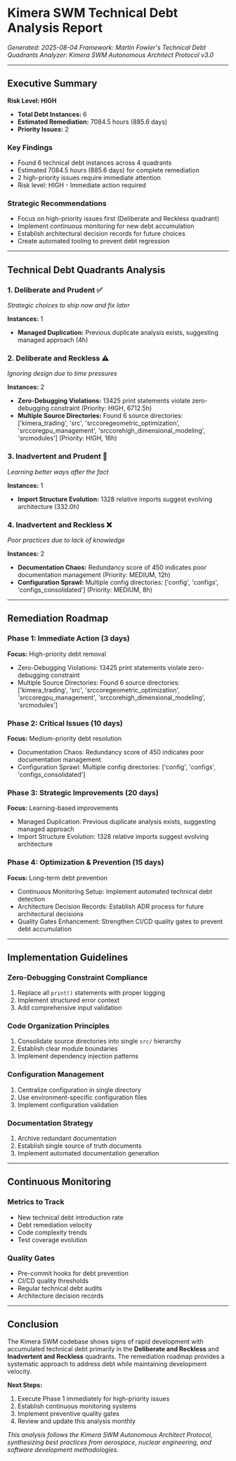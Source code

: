 # Kimera SWM Technical Debt Analysis Report
*Generated: 2025-08-04*
*Framework: Martin Fowler's Technical Debt Quadrants*
*Analyzer: Kimera SWM Autonomous Architect Protocol v3.0*

---

## Executive Summary

**Risk Level: HIGH**

- **Total Debt Instances:** 6
- **Estimated Remediation:** 7084.5 hours (885.6 days)
- **Priority Issues:** 2

### Key Findings
- Found 6 technical debt instances across 4 quadrants
- Estimated 7084.5 hours (885.6 days) for complete remediation
- 2 high-priority issues require immediate attention
- Risk level: HIGH - Immediate action required

### Strategic Recommendations
- Focus on high-priority issues first (Deliberate and Reckless quadrant)
- Implement continuous monitoring for new debt accumulation
- Establish architectural decision records for future choices
- Create automated tooling to prevent debt regression

---

## Technical Debt Quadrants Analysis

### 1. Deliberate and Prudent ✅
*Strategic choices to ship now and fix later*

**Instances:** 1

- **Managed Duplication:** Previous duplicate analysis exists, suggesting managed approach (4h)

### 2. Deliberate and Reckless ⚠️
*Ignoring design due to time pressures*

**Instances:** 2

- **Zero-Debugging Violations:** 13425 print statements violate zero-debugging constraint (Priority: HIGH, 6712.5h)
- **Multiple Source Directories:** Found 6 source directories: ['kimera_trading', 'src', 'srccoregeometric_optimization', 'srccoregpu_management', 'srccorehigh_dimensional_modeling', 'srcmodules'] (Priority: HIGH, 16h)

### 3. Inadvertent and Prudent 🎯
*Learning better ways after the fact*

**Instances:** 1

- **Import Structure Evolution:** 1328 relative imports suggest evolving architecture (332.0h)

### 4. Inadvertent and Reckless ❌
*Poor practices due to lack of knowledge*

**Instances:** 2

- **Documentation Chaos:** Redundancy score of 450 indicates poor documentation management (Priority: MEDIUM, 12h)
- **Configuration Sprawl:** Multiple config directories: ['config', 'configs', 'configs_consolidated'] (Priority: MEDIUM, 8h)

---

## Remediation Roadmap

### Phase 1: Immediate Action (3 days)
**Focus:** High-priority debt removal

- Zero-Debugging Violations: 13425 print statements violate zero-debugging constraint
- Multiple Source Directories: Found 6 source directories: ['kimera_trading', 'src', 'srccoregeometric_optimization', 'srccoregpu_management', 'srccorehigh_dimensional_modeling', 'srcmodules']

### Phase 2: Critical Issues (10 days) 
**Focus:** Medium-priority debt resolution

- Documentation Chaos: Redundancy score of 450 indicates poor documentation management
- Configuration Sprawl: Multiple config directories: ['config', 'configs', 'configs_consolidated']

### Phase 3: Strategic Improvements (20 days)
**Focus:** Learning-based improvements

- Managed Duplication: Previous duplicate analysis exists, suggesting managed approach
- Import Structure Evolution: 1328 relative imports suggest evolving architecture

### Phase 4: Optimization & Prevention (15 days)
**Focus:** Long-term debt prevention

- Continuous Monitoring Setup: Implement automated technical debt detection
- Architecture Decision Records: Establish ADR process for future architectural decisions
- Quality Gates Enhancement: Strengthen CI/CD quality gates to prevent debt accumulation

---

## Implementation Guidelines

### Zero-Debugging Constraint Compliance
1. Replace all `print()` statements with proper logging
2. Implement structured error context
3. Add comprehensive input validation

### Code Organization Principles
1. Consolidate source directories into single `src/` hierarchy
2. Establish clear module boundaries
3. Implement dependency injection patterns

### Configuration Management
1. Centralize configuration in single directory
2. Use environment-specific configuration files
3. Implement configuration validation

### Documentation Strategy
1. Archive redundant documentation
2. Establish single source of truth documents
3. Implement automated documentation generation

---

## Continuous Monitoring

### Metrics to Track
- New technical debt introduction rate
- Debt remediation velocity
- Code complexity trends
- Test coverage evolution

### Quality Gates
- Pre-commit hooks for debt prevention
- CI/CD quality thresholds
- Regular technical debt audits
- Architecture decision records

---

## Conclusion

The Kimera SWM codebase shows signs of rapid development with accumulated technical debt primarily in the **Deliberate and Reckless** and **Inadvertent and Reckless** quadrants. The remediation roadmap provides a systematic approach to address debt while maintaining development velocity.

**Next Steps:**
1. Execute Phase 1 immediately for high-priority issues
2. Establish continuous monitoring systems
3. Implement preventive quality gates
4. Review and update this analysis monthly

*This analysis follows the Kimera SWM Autonomous Architect Protocol, synthesizing best practices from aerospace, nuclear engineering, and software development methodologies.*
